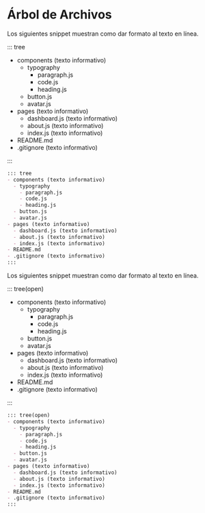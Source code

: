 # Árbol de Archivos

Los siguientes snippet muestran como dar formato al texto en línea.

::: tree

- components (texto informativo)
  - typography
    - paragraph.js
    - code.js
    - heading.js
  - button.js
  - avatar.js
- pages (texto informativo)
  - dashboard.js (texto informativo)
  - about.js (texto informativo)
  - index.js (texto informativo)
- README.md
- .gitignore (texto informativo)

:::

```markdown
::: tree
- components (texto informativo)
  - typography
    - paragraph.js
    - code.js
    - heading.js
  - button.js
  - avatar.js
- pages (texto informativo)
  - dashboard.js (texto informativo)
  - about.js (texto informativo)
  - index.js (texto informativo)
- README.md
- .gitignore (texto informativo)
:::
```

Los siguientes snippet muestran como dar formato al texto en línea.

::: tree(open)

- components (texto informativo)
  - typography
    - paragraph.js
    - code.js
    - heading.js
  - button.js
  - avatar.js
- pages (texto informativo)
  - dashboard.js (texto informativo)
  - about.js (texto informativo)
  - index.js (texto informativo)
- README.md
- .gitignore (texto informativo)

:::

```markdown
::: tree(open)
- components (texto informativo)
  - typography
    - paragraph.js
    - code.js
    - heading.js
  - button.js
  - avatar.js
- pages (texto informativo)
  - dashboard.js (texto informativo)
  - about.js (texto informativo)
  - index.js (texto informativo)
- README.md
- .gitignore (texto informativo)
:::
```
